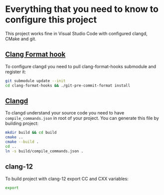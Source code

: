 # Everything that you need to know to configure this project

This project works fine in Visual Studio Code with configured clangd, CMake and git.  

## [Clang Format hook](https://github.com/barisione/clang-format-hooks)

To configure clangd you need to pull clang-format-hooks submodule and register it:

```sh
git submodule update --init
cd clang-format-hooks && ./git-pre-commit-format install
```

## [Clangd](https://clangd.llvm.org/installation)

To clangd understand your source code you need to have `compile_commands.json` in root of your project. You can generate this file by building project:

```sh
mkdir build && cd build
cmake ..
cmake --build .
cd ..
ln -s build/compile_commands.json .
```

## clang-12

To build project with clang-12 export CC and CXX variables:

```sh
export 